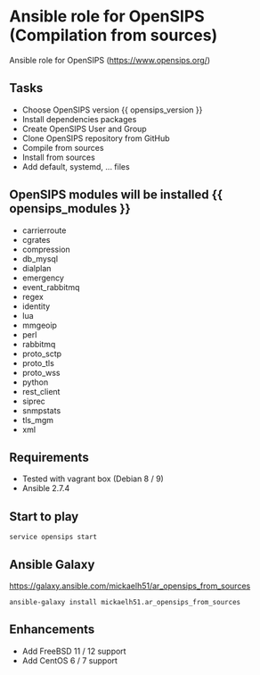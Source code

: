 # Ansible role for OpenSIPS (Compilation from sources)

Ansible role for OpenSIPS (https://www.opensips.org/)

## Tasks
- Choose OpenSIPS version {{ opensips_version }}
- Install dependencies packages
- Create OpenSIPS User and Group
- Clone OpenSIPS repository from GitHub
- Compile from sources
- Install from sources
- Add default, systemd, ... files

## OpenSIPS modules will be installed {{ opensips_modules }}
- carrierroute
- cgrates
- compression
- db_mysql
- dialplan
- emergency
- event_rabbitmq
- regex
- identity
- lua
- mmgeoip
- perl
- rabbitmq
- proto_sctp
- proto_tls
- proto_wss
- python
- rest_client
- siprec
- snmpstats
- tls_mgm
- xml


## Requirements
- Tested with vagrant box (Debian 8 / 9)
- Ansible 2.7.4

## Start to play
```
service opensips start
```

## Ansible Galaxy
https://galaxy.ansible.com/mickaelh51/ar_opensips_from_sources
```
ansible-galaxy install mickaelh51.ar_opensips_from_sources
```

## Enhancements
- Add FreeBSD 11 / 12 support
- Add CentOS 6 / 7 support
